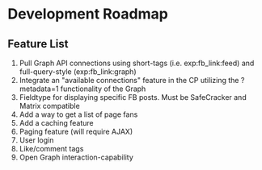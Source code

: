 Development Roadmap
===================

Feature List
------------

1. Pull Graph API connections using short-tags (i.e. exp:fb_link:feed) and full-query-style (exp:fb_link:graph)
2. Integrate an "available connections" feature in the CP utilizing the ?metadata=1 functionality of the Graph
3. Fieldtype for displaying specific FB posts. Must be SafeCracker and Matrix compatible
4. Add a way to get a list of page fans
5. Add a caching feature
6. Paging feature (will require AJAX)
7. User login
8. Like/comment tags
9. Open Graph interaction-capability
